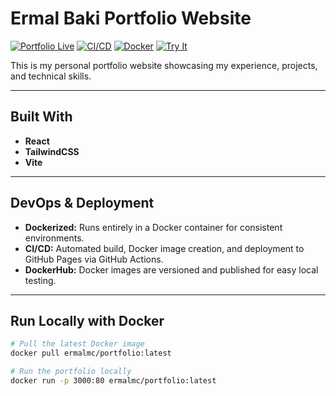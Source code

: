 # Ermal Baki Portfolio Website

[![Portfolio Live](https://img.shields.io/badge/Live-GitHub%20Pages-blue)](https://ErmalMC.github.io/)
[![CI/CD](https://github.com/ErmalMC/ermalmc.github.io/actions/workflows/ci-cd.yml/badge.svg)](https://github.com/ErmalMC/ermalmc.github.io/actions/workflows/ci-cd.yml)
[![Docker](https://img.shields.io/badge/Docker-Ready-blue?logo=docker)](https://hub.docker.com/repository/docker/ermalmc/portfolio)
[![Try It](https://img.shields.io/badge/Play%20with%20Docker-Launch-blue?logo=docker)](https://labs.play-with-docker.com/?stack=https://raw.githubusercontent.com/ErmalMC/ermalmc.github.io/main/docker-compose.yml)


This is my personal portfolio website showcasing my experience, projects, and technical skills.

---

## Built With
- **React**  
- **TailwindCSS**  
- **Vite**

---

## DevOps & Deployment
- **Dockerized:** Runs entirely in a Docker container for consistent environments.  
- **CI/CD:** Automated build, Docker image creation, and deployment to GitHub Pages via GitHub Actions.  
- **DockerHub:** Docker images are versioned and published for easy local testing.

---

## Run Locally with Docker

```bash
# Pull the latest Docker image
docker pull ermalmc/portfolio:latest

# Run the portfolio locally
docker run -p 3000:80 ermalmc/portfolio:latest
